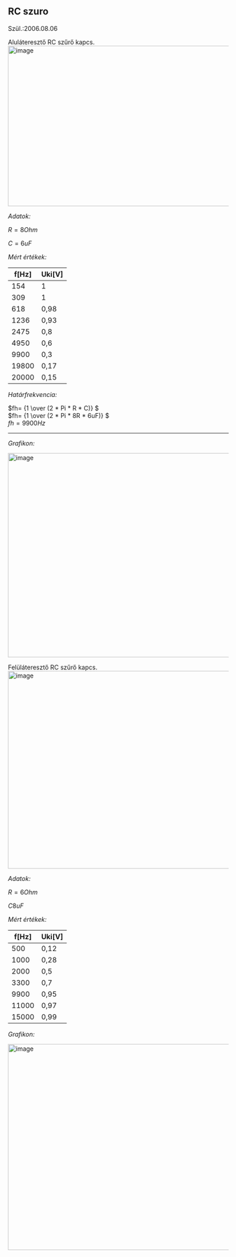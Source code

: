 RC szuro
---
Szül.:2006.08.06

Aluláteresztő RC szűrő kapcs.
<img width="773" height="366" alt="image" src="https://github.com/user-attachments/assets/11c683f1-e855-44bf-bd6b-15c1eff0c422" />

*Adatok:*

$R=8 Ohm$

$C=6 uF$

*Mért értékek:*

|f[Hz]|Uki[V]|
|-----|------|
| 154 |   1  |
| 309 |   1  |
|618|0,98|
|1236|0,93|
|2475|0,8|
|4950|0,6|
|9900|0,3|
|19800|0,17|
|20000|0,15|

*Határfrekvencia:*

$fh= {1 \over (2 * Pi * R * C)} $   
$fh= {1 \over (2 * Pi * 8R * 6uF)} $  
$fh=9900Hz$

---
*Grafikon:*

<img width="754" height="466" alt="image" src="https://github.com/user-attachments/assets/9d102ea8-4fab-44f7-aea9-78e58100171a" />


Felüláteresztő RC szűrő kapcs.
<img width="780" height="451" alt="image" src="https://github.com/user-attachments/assets/a83a46fc-af9a-4989-8db0-83ce84435de3" />



*Adatok:*

$R=6 Ohm$

$C8 uF$

*Mért értékek:*

|f[Hz]|Uki[V]|
|-----|------|
| 500 |   0,12  |
| 1000 |  0,28  |
|2000|0,5|
|3300|0,7|
|9900|0,95|
|11000|0,97|
|15000|0,99|

*Grafikon:*

<img width="751" height="470" alt="image" src="https://github.com/user-attachments/assets/c84ba8f3-e645-4143-bb7d-3bc78851e860" />
